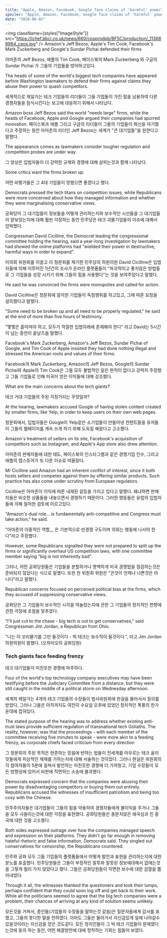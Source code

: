 ```yaml
---
title: "Apple, Amazon, Facebook, Google face claims of 'harmful' power"
spoiler: "Apple, Amazon, Facebook, Google face claims of 'harmful' power"
date: "2020-08-02"
---
```


<img className={styles["ImageStyle"]} src="https://ichef.bbci.co.uk/news/660/cpsprodpb/BF5C/production/_113688984_ceos.jpg" />
Amazon's Jeff Bezos, Apple's Tim Cook, Facebook's Mark Zuckerberg and Google's Sundar Pichai defended their firms

아마존의 Jeff Bezos, 애플의 Tim Cook, 페이스북의 Mark Zuckerberg 와 구글의 Sundar Pichai 가 그들의 기업들을 방어하고있다.

The heads of some of the world's biggest tech companies have appeared before Washington lawmakers to defend their firms against claims they abuse their power to quash competitors.

세계적으로 제일가는 테크 기업들의 리더들이 그들 기업들이 가진 힘을 남용하여 다른 경쟁자들을 잠식시킨다는 보고에 대응하기 위해서 나타났다.

Amazon boss Jeff Bezos said the world "needs large" firms, while the heads of Facebook, Apple and Google argued their companies had spurred innovation.
페이스북과 애플 그리고 구글의 리더들이 그들의 기업들이 혁신을 야기했다고 주장하는 동안 아마존의 리더인 Jeff Bezos는 세계가 "큰 대기업들"을 원한다고 말했다.

The appearance comes as lawmakers consider tougher regulation and competition probes are under way.

그 양상은 입법자들이 더 강력한 규제와 경쟁에 대해 살피는것과 함께 나타났다.

Some critics want the firms broken up.

어떤 비평가들은 그 4대 기업들이 망했으면 좋겠다고 했다.

Democrats pressed the tech titans on competition issues, while Republicans were more concerned about how they managed information and whether they were marginalising conservative views.

공화당이 그 대기업들이 정보들을 어떻게 관리하는지와 보수적인 시선들을 그 대기업들이 얕보았는지에 대해 훨씬 걱정하는 동안 민주당은 테크 괴물기업들의 이슈에 대해서 압박했다.

Congressman David Cicilline, the Democrat leading the congressional committee holding the hearing, said a year-long investigation by lawmakers had showed the online platforms had "wielded their power in destructive, harmful ways in order to expand".

미의회 위원회를 이끌고 이 청문회를 제기한 민주당의 하원의원 David Cicilline은 입법자들에 의해 이루어진 1년간의 조사가 온라인 플랫폼들이 "파괴적이고 좋지않은 방법들로 그 기업들을 성장 시키기 위해 그들의 힘을 사용했다"는 것을 보여주었다고 말했다.

He said he was convinced the firms were monopolies and called for action.

David Cicilline은 청문회에 참석한 기업들이 독점행위를 하고있고, 그에 따른 요청을 설득했다고 말했다.

"Some need to be broken up and all need to be properly regulated," he said at the end of more than five hours of testimony.

"몇몇은 흩어져야 하고, 모두가 적절한 입법아래에 존재해야 한다" 라고 David는 5시간이 넘는 증언이 끝날즈음 말했다.

Facebook's Mark Zuckerberg, Amazon's Jeff Bezos, Sundar Pichai of Google, and Tim Cook of Apple insisted they had done nothing illegal and stressed the American roots and values of their firms.

Facebook의 Mark Zuckerberg, Amazon의 Jeff Bezos, Google의 Sundar Pichai와 Apple의 Tim Cook은 그들 모두 불법적인 일은 한적이 없다고 강력히 주장했고 그들 기업들로 인해 미국이 얻은 이익들에 대해 강조했다.

What are the main concerns about the tech giants?

테크 거대 기업들의 주된 걱정거리는 무엇일까?

At the hearing, lawmakers accused Google of having stolen content created by smaller firms, like Yelp, in order to keep users on their own web pages.

청문회에서, 입법자들은 Google이 Yelp같은 소기업들이 만들어낸 컨텐트들을 유저들이 그들의 웹페이지를 계속 쓰게 하기 위해 도둑질 해왔다고 고소했다.

Amazon's treatment of sellers on its site, Facebook's acquisition of competitors such as Instagram, and Apple's App store also drew attention.

아마존의 판매자들에 대한 태도, 페이스북의 인스타그램과 같은 경쟁기업 인수, 그리고 애플의 앱스토어가 또 다른 이슈로 떠올랐다.

Mr Cicilline said Amazon had an inherent conflict of interest, since it both hosts sellers and competes against them by offering similar products. Such practice has also come under scrutiny from European regulators.

Cicilline은 아마존이 이익에 따른 내재된 갈등을 가지고 있다고 말했다. 왜냐하면 판매자들은 비슷한 상품들을 내놓으면서 경쟁하기 때문이다. 그러한 행동들은 유럽의 입법자들에 의해 철저한 검토에 이르고있다.

"Amazon's dual role... is fundamentally anti-competitive and Congress must take action," he said.

"아마존의 이중적인 역할,,, 은 기본적으로 반경쟁 구도이며 의회는 행동에 나서야 한다"라고 주장했다.

However, some Republicans signalled they were not prepared to split up the firms or significantly overhaul US competition laws, with one committee member saying "big is not inherently bad".

그러나, 어떤 공화당원들은 기업들을 분할하거나 명백하게 미국 경쟁법을 점검하는것은 준비되지 않았다는 식으로 말했다. 또한 한 위원회 위원은 "큰것이 언제나 나쁜것은 아니다"라고 말했다.

Republican concerns focused on perceived political bias at the firms, which they accused of suppressing conservative views.

공화당은 그 기업들이 보수적인 시각을 억눌렀는지에 관한 그 기업들의 정치적인 편향에 관한 걱정에 초점을 맞추었다.

"I'll just cut to the chase - big tech is out to get conservatives," said Congressman Jim Jordan, a Republican from Ohio.

"나는 이 꼬리물기를 그만 둘것이다 - 빅 테크는 보수적이 될것이다.", 라고 Jim Jordan 하원의원이 말했다. (오하이오의 공화당원)

### Tech giants face feeding frenzy

테크 대기업들이 미친듯한 경쟁에 마주하다.

Four of the world's top technology company executives may have been testifying before the Judiciary Committee from a distance, but they were still caught in the middle of a political storm on Wednesday afternoon.

세계의 제일가는 4개의 테크 기업들의 수장들이 법사위원회에 한걸음 물러서서 질의를 받았다, 그러나 그들은 아직까지도 여전히 수요일 오후에 있었던 정치적인 폭풍의 한가운데에 잡혀있다.

The stated purpose of the hearing was to address whether existing anti-trust laws provide sufficient regulation of transnational tech Goliaths. The reality, however, was that the proceedings - with each member of the committee receiving five minutes to speak - were more akin to a feeding frenzy, as corporate chiefs faced criticism from every direction

그 청문회의 주된 목적은 현존하는 믿음에 반하는 법들이 전세계를 아우르는 테크 골리앗들에게 피상적인 제재를 가하는지에 대해 서술하는 것이었다. 그러나 현실은 위원회의 각 참여자들이 5분에 걸쳐서 발언하는 미친듯한 경쟁에 더 가까웠고, 기업 수장들이 모든 방향성에 있어서 비판에 직면하는 소송에 불과했다.

Democrats expressed concern that the companies were abusing their power by disadvantaging competitors or buying them out entirely. Republicans accused the witnesses of insufficient patriotism and being too cosy with the Chinese.

민주주의자들은 대기업들이 그들의 힘을 악용하여 경쟁자들에게 불이익을 주거나 그들을 모두 사들이는것에 대한 걱정을 표현했다. 공화당원들은 충분치않은 애국심과 친 중국에 대한 것을 고소했다.

Both sides expressed outrage over how the companies managed speech and expression on their platforms. They didn't go far enough in removing hateful rhetoric and false information, Democrats said. They singled out conservatives for censorship, the Republicans countered.

민주와 공화 모두 그들 기업들의 플랫폼들에서 어떻게 발언과 표현을 관리하는지에 대한 분노를 표출했다. 민주당원들은 그들이 부정적인 말투와 잘못된 정보에대해서 없애는것을 그렇게 멀리 가지 않았다고 했다. 그들은 공화당원들이 직면한 보수에 대한 검열을 뽑아내었다.

Through it all, the witnesses thanked the questioners and took their lumps, perhaps confident that they could soon log off and get back to their work. While all the politicians seemed to agree that the big tech companies were a problem, their chances of arriving at any kind of solution seems unlikely.

모든것을 거쳐서, 증인들(기업들의 수장들을 말하는것 같음)은 질문자들에게 감사를 표했고, 그들의 못다한 말을 전하였다. 아마도 그들은 돌아가서 자신감있게 일에 나아갈수 있을것이라는 자신감을 얻은 것도같다. 모든 정치인들이 그 빅 테크 기업들이 문제였다는것에 동의 하는 동안, 어떤 해결방안에 대에 정착하는 기회는 힘들어 보였다.
